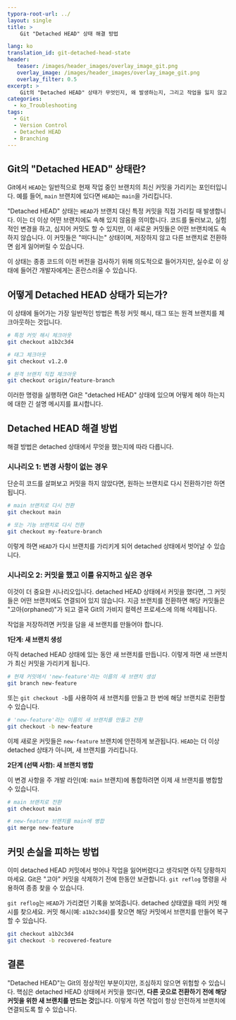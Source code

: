 ```yaml
---
typora-root-url: ../
layout: single
title: >
    Git "Detached HEAD" 상태 해결 방법

lang: ko
translation_id: git-detached-head-state
header:
   teaser: /images/header_images/overlay_image_git.png
   overlay_image: /images/header_images/overlay_image_git.png
   overlay_filter: 0.5
excerpt: >
    Git의 "Detached HEAD" 상태가 무엇인지, 왜 발생하는지, 그리고 작업을 잃지 않고 안전하게 브랜치로 돌아가는 방법을 이해합니다.
categories:
  - ko_Troubleshooting
tags:
  - Git
  - Version Control
  - Detached HEAD
  - Branching
---
```


## Git의 "Detached HEAD" 상태란?

Git에서 `HEAD`는 일반적으로 현재 작업 중인 브랜치의 최신 커밋을 가리키는 포인터입니다. 예를 들어, `main` 브랜치에 있다면 `HEAD`는 `main`을 가리킵니다.

"Detached HEAD" 상태는 `HEAD`가 브랜치 대신 특정 커밋을 직접 가리킬 때 발생합니다. 이는 더 이상 어떤 브랜치에도 속해 있지 않음을 의미합니다. 코드를 둘러보고, 실험적인 변경을 하고, 심지어 커밋도 할 수 있지만, 이 새로운 커밋들은 어떤 브랜치에도 속하지 않습니다. 이 커밋들은 "떠다니는" 상태이며, 저장하지 않고 다른 브랜치로 전환하면 쉽게 잃어버릴 수 있습니다.

이 상태는 종종 코드의 이전 버전을 검사하기 위해 의도적으로 들어가지만, 실수로 이 상태에 들어간 개발자에게는 혼란스러울 수 있습니다.

## 어떻게 Detached HEAD 상태가 되는가?

이 상태에 들어가는 가장 일반적인 방법은 특정 커밋 해시, 태그 또는 원격 브랜치를 체크아웃하는 것입니다.

```bash
# 특정 커밋 해시 체크아웃
git checkout a1b2c3d4

# 태그 체크아웃
git checkout v1.2.0

# 원격 브랜치 직접 체크아웃
git checkout origin/feature-branch
```

이러한 명령을 실행하면 Git은 "detached HEAD" 상태에 있으며 어떻게 해야 하는지에 대한 긴 설명 메시지를 표시합니다.

## Detached HEAD 해결 방법

해결 방법은 detached 상태에서 무엇을 했는지에 따라 다릅니다.

### 시나리오 1: 변경 사항이 없는 경우

단순히 코드를 살펴보고 커밋을 하지 않았다면, 원하는 브랜치로 다시 전환하기만 하면 됩니다.

```bash
# main 브랜치로 다시 전환
git checkout main

# 또는 기능 브랜치로 다시 전환
git checkout my-feature-branch
```
이렇게 하면 `HEAD`가 다시 브랜치를 가리키게 되어 detached 상태에서 벗어날 수 있습니다.

### 시나리오 2: 커밋을 했고 이를 유지하고 싶은 경우

이것이 더 중요한 시나리오입니다. detached HEAD 상태에서 커밋을 했다면, 그 커밋들은 어떤 브랜치에도 연결되어 있지 않습니다. 지금 브랜치를 전환하면 해당 커밋들은 "고아(orphaned)"가 되고 결국 Git의 가비지 컬렉션 프로세스에 의해 삭제됩니다.

작업을 저장하려면 커밋을 담을 새 브랜치를 만들어야 합니다.

**1단계: 새 브랜치 생성**

아직 detached HEAD 상태에 있는 동안 새 브랜치를 만듭니다. 이렇게 하면 새 브랜치가 최신 커밋을 가리키게 됩니다.

```bash
# 현재 커밋에서 'new-feature'라는 이름의 새 브랜치 생성
git branch new-feature
```
또는 `git checkout -b`를 사용하여 새 브랜치를 만들고 한 번에 해당 브랜치로 전환할 수 있습니다.

```bash
# 'new-feature'라는 이름의 새 브랜치를 만들고 전환
git checkout -b new-feature
```

이제 새로운 커밋들은 `new-feature` 브랜치에 안전하게 보관됩니다. `HEAD`는 더 이상 detached 상태가 아니며, 새 브랜치를 가리킵니다.

**2단계 (선택 사항): 새 브랜치 병합**

이 변경 사항을 주 개발 라인(예: `main` 브랜치)에 통합하려면 이제 새 브랜치를 병합할 수 있습니다.

```bash
# main 브랜치로 전환
git checkout main

# new-feature 브랜치를 main에 병합
git merge new-feature
```

## 커밋 손실을 피하는 방법

이미 detached HEAD 커밋에서 벗어나 작업을 잃어버렸다고 생각되면 아직 당황하지 마세요. Git은 "고아" 커밋을 삭제하기 전에 한동안 보관합니다. `git reflog` 명령을 사용하여 종종 찾을 수 있습니다.

`git reflog`는 `HEAD`가 가리켰던 기록을 보여줍니다. detached 상태였을 때의 커밋 해시를 찾으세요. 커밋 해시(예: `a1b2c3d4`)를 찾으면 해당 커밋에서 브랜치를 만들어 복구할 수 있습니다.

```bash
git checkout a1b2c3d4
git checkout -b recovered-feature
```

## 결론

"Detached HEAD"는 Git의 정상적인 부분이지만, 조심하지 않으면 위험할 수 있습니다. 핵심은 detached HEAD 상태에서 커밋을 했다면, **다른 곳으로 전환하기 전에 해당 커밋을 위한 새 브랜치를 만드는 것**입니다. 이렇게 하면 작업이 항상 안전하게 브랜치에 연결되도록 할 수 있습니다.
